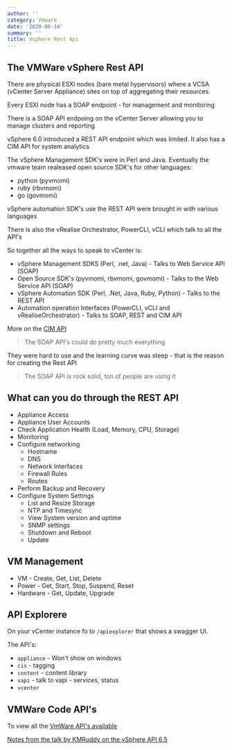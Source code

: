 ```yaml
---
author: ''
category: Vmware
date: '2020-06-14'
summary: ''
title: Vsphere Rest Api
---
```

## The VMWare vSphere Rest API

There are physical ESXI nodes (bare metal hypervisors) where a VCSA (vCenter Server Appliance) sites on top of aggregating their resources.

Every ESXI node has a SOAP endpoint - for management and monitoring

There is a SOAP API endpoing on the vCenter Server allowing you to manage clusters and reporting

vSphere 6.0 introduced a REST API endpoint which was limited.
It also has a CIM API for system analytics

The vSphere Management SDK's were in Perl and Java.
Eventually the vmware team realeased open source SDK's for other languages:

* python (pyvmomi)
* ruby (rbvmomi)
* go (govmomi)

vSphere automation SDK's use the REST API were brought in with various languages

There is also the vRealise Orchestrator, PowerCLI, vCLI which talk to all the API's

So together all the ways to speak to vCenter is:

* vSphere Management SDKS (Perl, .net, Java) - Talks to Web Service API (SOAP)
* Open Source SDK's (pyvmomi, rbvmomi, govmomi) - Talks to the Web Service API (SOAP)
* vSphere Automation SDK (Perl, .Net, Java, Ruby, Python) - Talks to the REST API
* Automation operation Interfaces (PowerCLI, vCLI and vRealiseOrchestrator) - Talks to SOAP, REST and CIM API

More on the [CIM API](https://code.vmware.com/apis/207/cim)

> The SOAP API's could do pretty much everything

They were hard to use and the learning curve was steep - that is the reason for creating the Rest API

> The SOAP API is rock solid, ton of people are using it

## What can you do through the REST API

* Appliance Access
* Appliance User Accounts
* Check Application Health (Load, Memory, CPU, Storage)
* Monitoring
* Configure networking
    * Hostname
    * DNS
    * Network Interfaces
    * Firewall Rules
    * Routes
* Perform Backup and Recovery
* Configure System Settings
    * List and Resize Storage
    * NTP and Timesync
    * View System version and uptime
    * SNMP settings
    * Shutdown and Reboot
    * Update

## VM Management

* VM - Create, Get, List, Delete
* Power - Get, Start, Stop, Suspend, Reset
* Hardware - Get, Update, Upgrade

## API Explorere

On your vCenter instance fo to `/apiexplorer` that shows a swagger UI.

The API's:

* `appliance` - Won't show on windows
* `cis` - tagging
* `content` - content library
* `vapi` - talk to vapi - services, status
* `vcenter`

## VMWare Code API's

To view all the [VmWare API's available](https://code.vmware.com/apis/)








[Notes from the talk by KMRuddy on the vSphere API 6.5](https://www.youtube.com/watch?v=nr3pJovtbzM)